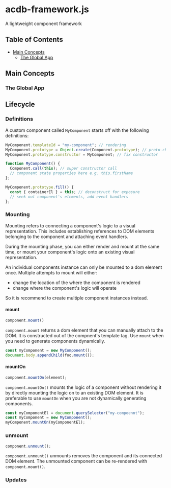 # acdb-framework.js

A lightweight component framework


## Table of Contents

* [Main Concepts](#main-concepts)
  * [The Global App](#the-global-app)


## Main Concepts

### The Global App



## Lifecycle

### Definitions

A custom component called `MyComponent` starts off with the following definitions:

```javascript
MyComponent.templateId = "my-component"; // rendering
MyComponent.prototype = Object.create(Component.prototype); // proto-chain
MyComponent.prototype.constructor = MyComponent; // fix constructor

function MyComponent() {
  Component.call(this); // super constructor call
  // component state properties here e.g. this.firstName
};

MyComponent.prototype.fill() {
  const { containerEl } = this; // deconstruct for exposure
  // seek out component's elements, add event handlers
};
```


### Mounting

Mounting refers to connecting a component's logic to a visual representation. This includes establishing references to DOM elements belonging to the component and attaching event handlers.

During the mounting phase, you can either render and mount at the same time, or mount your component's logic onto an existing visual representation.

An individual components instance can only be mounted to a dom element once. Multiple attempts to mount will either:

* change the location of the where the component is rendered
* change where the component's logic will operate

So it is recommend to create multiple component instances instead.


#### mount

```javascript
component.mount()
```

`component.mount` returns a dom element that you can manually attach to the DOM. It is constructed out of the compnent's template tag. Use `mount` when you need to generate components dynamically.

```javascript
const myComponent = new MyComponent();
document.body.appendChild(foo.mount());
```


#### mountOn

```javascript
component.mountOn(element);
```

`component.mountOn()` mounts the logic of a component without rendering it by directly mounting the logic on to an existing DOM element. It is preferable to use `mountOn` when you are not dynamically generating components.

```javascript
const myComponentEl = document.querySelector("my-compoennt");
const myComponent = new MyComponent();
myComponent.mountOn(myComponentEl);
```

### unmount

```javascript
component.unmount();
```

`component.unmount()` unmounts removes the component and its connected DOM element. The unmounted component can be re-rendered with `component.mount()`.

### Updates



